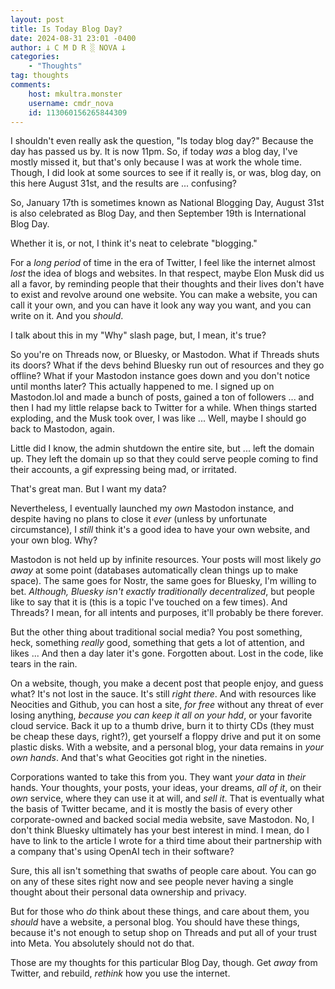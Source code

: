 ```yaml
---
layout: post
title: Is Today Blog Day?
date: 2024-08-31 23:01 -0400
author: 𐕣 C M D R ░ NOVA 𐕣
categories:
    - "Thoughts"
tag: thoughts
comments:
    host: mkultra.monster
    username: cmdr_nova
    id: 113060156265844309
---
```


I shouldn't even really ask the question, "Is today blog day?" Because the day has passed us by. It is now 11pm. So, if today *was* a blog day, I've mostly missed it, but that's only because I was at work the whole time. Though, I did look at some sources to see if it really is, or was, blog day, on this here August 31st, and the results are ... confusing?

So, January 17th is sometimes known as National Blogging Day, August 31st is also celebrated as Blog Day, and then September 19th is International Blog Day.

Whether it is, or not, I think it's neat to celebrate "blogging."

For a *long period* of time in the era of Twitter, I feel like the internet almost *lost* the idea of blogs and websites. In that respect, maybe Elon Musk did us all a favor, by reminding people that their thoughts and their lives don't have to exist and revolve around one website. You can make a website, you can call it your own, and you can have it look any way you want, and you can write on it. And you *should*.

I talk about this in my "Why" slash page, but, I mean, it's true?

So you're on Threads now, or Bluesky, or Mastodon. What if Threads shuts its doors? What if the devs behind Bluesky run out of resources and they go offline? What if your Mastodon instance goes down and you don't notice until months later? This actually happened to me. I signed up on Mastodon.lol and made a bunch of posts, gained a ton of followers ... and then I had my little relapse back to Twitter for a while. When things started exploding, and the Musk took over, I was like ... Well, maybe I should go back to Mastodon, again.

Little did I know, the admin shutdown the entire site, but ... left the domain up. They left the domain up so that they could serve people coming to find their accounts, a gif expressing being mad, or irritated.

That's great man. But I want my data?

Nevertheless, I eventually launched my *own* Mastodon instance, and despite having no plans to close it *ever* (unless by unfortunate circumstance), I *still* think it's a good idea to have your own website, and your own blog. Why?

Mastodon is not held up by infinite resources. Your posts will most likely *go away* at some point (databases automatically clean things up to make space). The same goes for Nostr, the same goes for Bluesky, I'm willing to bet. *Although, Bluesky isn't exactly traditionally decentralized*, but people like to say that it is (this is a topic I've touched on a few times). And Threads? I mean, for all intents and purposes, it'll probably be there forever.

But the other thing about traditional social media? You post something, heck, something *really* good, something that gets a lot of attention, and likes ... And then a day later it's gone. Forgotten about. Lost in the code, like tears in the rain.

On a website, though, you make a decent post that people enjoy, and guess what? It's not lost in the sauce. It's still *right there*. And with resources like Neocities and Github, you can host a site, *for free* without any threat of ever losing anything, *because you can keep it all on your hdd*, or your favorite cloud service. Back it up to a thumb drive, burn it to thirty CDs (they must be cheap these days, right?), get yourself a floppy drive and put it on some plastic disks. With a website, and a personal blog, your data remains in *your own hands*. And that's what Geocities got right in the nineties.

Corporations wanted to take this from you. They want *your data* in *their* hands. Your thoughts, your posts, your ideas, your dreams, *all of it*, on their *own* service, where they can use it at will, and *sell it*. That is eventually what the basis of Twitter became, and it is mostly the basis of every other corporate-owned and backed social media website, save Mastodon. No, I don't think Bluesky ultimately has your best interest in mind. I mean, do I have to link to the article I wrote for a third time about their partnership with a company that's using OpenAI tech in their software?

Sure, this all isn't something that swaths of people care about. You can go on any of these sites right now and see people never having a single thought about their personal data ownership and privacy.

But for those who *do* think about these things, and care about them, you *should* have a website, a personal blog. You should have these things, because it's not enough to setup shop on Threads and put all of your trust into Meta. You absolutely should not do that.

Those are my thoughts for this particular Blog Day, though. Get *away* from Twitter, and rebuild, *rethink* how you use the internet.